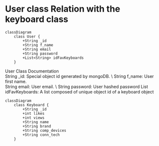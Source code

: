 # User class Relation with the keyboard class
```mermaid
classDiagram
    class User {
        +String _id  
        +String f_name
        +String email
        +String password
        +List<String> idFavKeyboards
    }
```

User Class Documentation \
String _id: Special object id generated by mongoDB. \ 
String f_name: User first name. \
String email: User email. \ 
String password: User hashed password
List<String> idFavKeyboards: A list composed of unique object id of a keyboard object 

```mermaid
classDiagram
    class Keyboard {
        +String _id  
        +int likes
        +int views
        +String name
        +String brand
        +String comp_devices
        +String conn_tech 
    }
```
